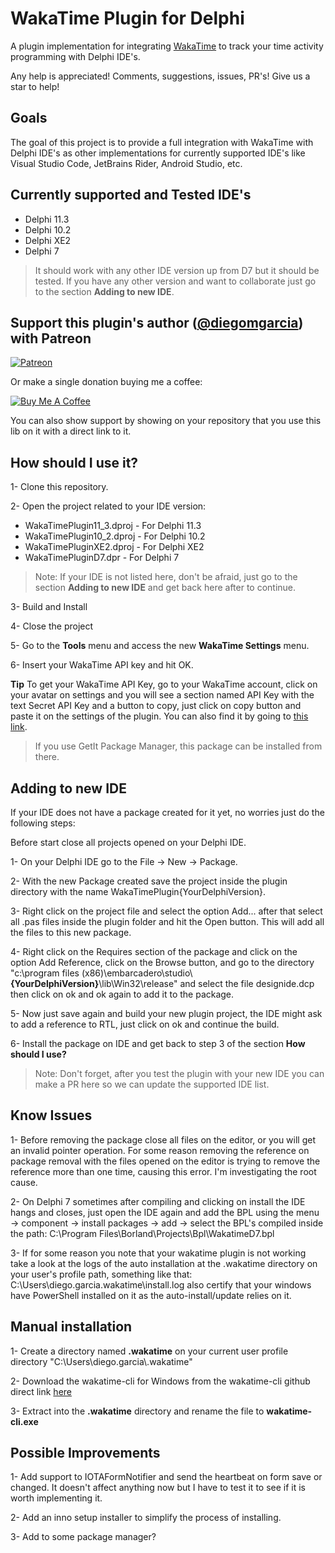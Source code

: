 # WakaTime Plugin for Delphi

A plugin implementation for integrating [WakaTime](https://wakatime.com) to track your time activity programming with Delphi IDE's.

Any help is appreciated! Comments, suggestions, issues, PR's! Give us a star to help!

## Goals

The goal of this project is to provide a full integration with WakaTime with Delphi IDE's as other implementations for currently supported IDE's like Visual Studio Code, JetBrains Rider, Android Studio, etc.

## Currently supported and Tested IDE's

- Delphi 11.3
- Delphi 10.2
- Delphi XE2
- Delphi 7

> It should work with any other IDE version up from D7 but it should be tested. If you have any other version and want to collaborate just go to the section **Adding to new IDE**. 

## Support this plugin's author ([@diegomgarcia](https://github.com/diegomgarcia)) with Patreon

[![Patreon](https://c5.patreon.com/external/logo/become_a_patron_button.png)](https://www.patreon.com/dmgarcia)

Or make a single donation buying me a coffee:

[![Buy Me A Coffee](https://user-images.githubusercontent.com/835641/60540201-fcd7fa00-9ce4-11e9-87ec-1e98568e9f58.png)](https://www.buymeacoffee.com/dmgarcia)

You can also show support by showing on your repository that you use this lib on it with a direct link to it.

## How should I use it?

1- Clone this repository.

2- Open the project related to your IDE version: 

- WakaTimePlugin11_3.dproj - For Delphi 11.3
- WakaTimePlugin10_2.dproj - For Delphi 10.2
- WakaTimePluginXE2.dproj  - For Delphi XE2 
- WakaTimePluginD7.dpr     - For Delphi 7

> Note: If your IDE is not listed here, don't be afraid, just go to the section **Adding to new IDE** and get back here after to continue.

3- Build and Install

4- Close the project

5- Go to the **Tools** menu and access the new **WakaTime Settings** menu.

6- Insert your WakaTime API key and hit OK.

**Tip** To get your WakaTime API Key, go to your WakaTime account, click on your avatar on settings and you will see a section named API Key with the text Secret API Key and a button to copy, just click on copy button and paste it on the settings of the plugin. You can also find it by going to [this link](https://wakatime.com/settings/api-key).

>If you use GetIt Package Manager, this package can be installed from there.

## Adding to new IDE

If your IDE does not have a package created for it yet, no worries just do the following steps:

Before start close all projects opened on your Delphi IDE.

1- On your Delphi IDE go to the File -> New -> Package. 

2- With the new Package created save the project inside the plugin directory with the name WakaTimePlugin{YourDelphiVersion}.

3- Right click on the project file and select the option Add... after that select all .pas files inside the plugin folder and hit the Open button. This will add all the files to this new package. 

4- Right click on the Requires section of the package and click on the option Add Reference, click on the Browse button, and go to the directory "c:\program files (x86)\embarcadero\studio\\**{YourDelphiVersion}**\lib\Win32\release" and select the file designide.dcp then click on ok and ok again to add it to the package.

5- Now just save again and build your new plugin project, the IDE might ask to add a reference to RTL, just click on ok and continue the build.

6- Install the package on IDE and get back to step 3 of the section **How should I use?**

> Note: Don't forget, after you test the plugin with your new IDE you can make a PR here so we can update the supported IDE list.


## Know Issues

1- Before removing the package close all files on the editor, or you will get an invalid pointer operation. For some reason removing the reference on package removal with the files opened on the editor is trying to remove the reference more than one time, causing this error. I'm investigating the root cause.

2- On Delphi 7 sometimes after compiling and clicking on install the IDE hangs and closes, just open the IDE again and add the BPL using the menu -> component -> install packages -> add -> select the BPL's compiled inside the path: C:\Program Files\Borland\Projects\Bpl\WakatimeD7.bpl

3- If for some reason you note that your wakatime plugin is not working take a look at the logs of the auto installation at the .wakatime directory on your user's profile path, something like that: C:\Users\diego.garcia\.wakatime\install.log also certify that your windows have PowerShell installed on it as the auto-install/update relies on it.

## Manual installation 

1- Create a directory named **.wakatime** on your current user profile directory "C:\Users\diego.garcia\\.wakatime"

2- Download the wakatime-cli for Windows from the wakatime-cli github direct link [here](https://github.com/wakatime/wakatime-cli/releases/download/v1.73.1/wakatime-cli-windows-386.zip) 

3- Extract into the **.wakatime** directory and rename the file to **wakatime-cli.exe**

## Possible Improvements

1- Add support to IOTAFormNotifier and send the heartbeat on form save or changed. It doesn't affect anything now but I have to test it to see if it is worth implementing it.

2- Add an inno setup installer to simplify the process of installing. 

3- Add to some package manager?
